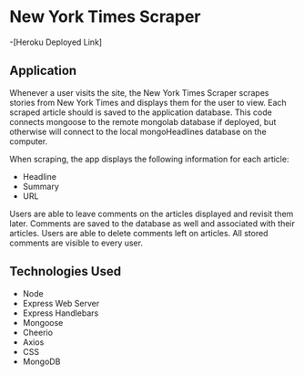 # New York Times Scraper

-[Heroku Deployed Link]

## Application

Whenever a user visits the site, the New York Times Scraper scrapes stories from New York Times and displays them for the user to view. Each scraped article should is saved to the application database.  This code connects mongoose to the remote mongolab database if deployed, but otherwise will connect to the local mongoHeadlines database on the computer.

When scraping, the app displays the following information for each article:
- Headline
- Summary
- URL

Users are able to leave comments on the articles displayed and revisit them later. Comments are saved to the database as well and associated with their articles. Users are able to delete comments left on articles. All stored comments are visible to every user.

## Technologies Used
- Node
- Express Web Server
- Express Handlebars
- Mongoose
- Cheerio
- Axios
- CSS
- MongoDB
